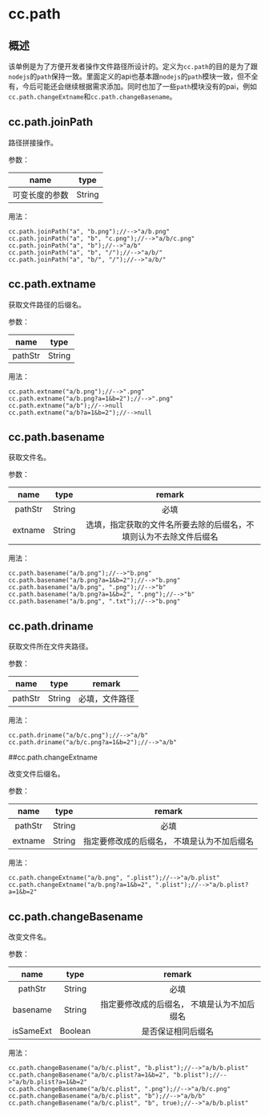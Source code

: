 # cc.path

## 概述

该单例是为了方便开发者操作文件路径所设计的。定义为`cc.path`的目的是为了跟`nodejs`的`path`保持一致。里面定义的api也基本跟`nodejs`的`path`模块一致，但不全有，今后可能还会继续根据需求添加。同时也加了一些`path`模块没有的pai，例如`cc.path.changeExtname`和`cc.path.changeBasename`。

## cc.path.joinPath

路径拼接操作。

参数：

|   name   |  type   |
|:--------:|:-------:|
|可变长度的参数|String|

用法：

```
cc.path.joinPath("a", "b.png");//-->"a/b.png"
cc.path.joinPath("a", "b", "c.png");//-->"a/b/c.png"
cc.path.joinPath("a", "b");//-->"a/b"
cc.path.joinPath("a", "b", "/");//-->"a/b/"
cc.path.joinPath("a", "b/", "/");//-->"a/b/"
```

## cc.path.extname

获取文件路径的后缀名。

参数：

|   name   |  type   |
|:--------:|:-------:|
|pathStr|String|

用法：

```
cc.path.extname("a/b.png");//-->".png"
cc.path.extname("a/b.png?a=1&b=2");//-->".png"
cc.path.extname("a/b");//-->null
cc.path.extname("a/b?a=1&b=2");//-->null
```


## cc.path.basename

获取文件名。

参数：

|   name   |  type   |  remark |
|:--------:|:-------:|:-------:|
|pathStr|String|必填|
|extname|String|选填，指定获取的文件名所要去除的后缀名，不填则认为不去除文件后缀名|

用法：

```
cc.path.basename("a/b.png");//-->"b.png"
cc.path.basename("a/b.png?a=1&b=2");//-->"b.png"
cc.path.basename("a/b.png", ".png");//-->"b"
cc.path.basename("a/b.png?a=1&b=2", ".png");//-->"b"
cc.path.basename("a/b.png", ".txt");//-->"b.png"
```


## cc.path.driname

获取文件所在文件夹路径。

参数：

|   name   |  type   |  remark |
|:--------:|:-------:|:-------:|
|pathStr|String|必填，文件路径|

用法：

```
cc.path.driname("a/b/c.png");//-->"a/b"
cc.path.driname("a/b/c.png?a=1&b=2");//-->"a/b"
```


##cc.path.changeExtname

改变文件后缀名。

参数：

|   name   |  type   |  remark |
|:--------:|:-------:|:-------:|
|pathStr|String|必填|
|extname|String|指定要修改成的后缀名， 不填是认为不加后缀名|

用法：

```
cc.path.changeExtname("a/b.png", ".plist");//-->"a/b.plist"
cc.path.changeExtname("a/b.png?a=1&b=2", ".plist");//-->"a/b.plist?a=1&b=2"
```


## cc.path.changeBasename

改变文件名。

参数：

|   name   |  type   |  remark |
|:--------:|:-------:|:-------:|
|pathStr|String|必填|
|basename|String|指定要修改成的后缀名， 不填是认为不加后缀名|
|isSameExt|Boolean|是否保证相同后缀名|

用法：

```
cc.path.changeBasename("a/b/c.plist", "b.plist");//-->"a/b/b.plist"
cc.path.changeBasename("a/b/c.plist?a=1&b=2", "b.plist");//-->"a/b/b.plist?a=1&b=2"
cc.path.changeBasename("a/b/c.plist", ".png");//-->"a/b/c.png"
cc.path.changeBasename("a/b/c.plist", "b");//-->"a/b/b"
cc.path.changeBasename("a/b/c.plist", "b", true);//-->"a/b/b.plist"
```
